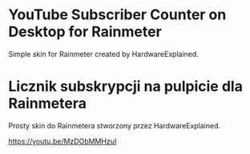# YouTube Subscriber Counter on Desktop for Rainmeter
Simple skin for Rainmeter created by HardwareExplained.

# Licznik subskrypcji na pulpicie dla Rainmetera
Prosty skin do Rainmetera stworzony przez HardwareExplained.

https://youtu.be/MzDObMMHzuI
